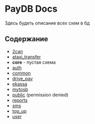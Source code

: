 # PayDB Docs

Здесь будеть описание всех схем в бд

## Содержание
- [2can](2can_scheme.MD)
- [ataxi_transfer](ataxi_transfer_scheme.MD)
- **core** - пустая схема
- [auth](./auth_scheme.MD)
- [common](./common_scheme.MD)
- [drive_pay](./drive_pay_scheme.MD)
- [ekassa](./ekassa_scheme.MD)
- [mytosb](./mytosb_scheme.MD)
- [public](./public_scheme.MD) (permission denied)
- [reports](./reports_scheme.MD)
- [sms](./sms_scheme.MD)
- [top_up](./top_up_scheme.MD)
- [user](./user_scheme.MD)
